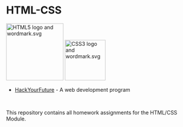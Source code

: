 # HTML-CSS


<p>
  <img src="https://upload.wikimedia.org/wikipedia/commons/thumb/6/61/HTML5_logo_and_wordmark.svg/1200px-HTML5_logo_and_wordmark.svg.png" alt="HTML5 logo and wordmark.svg" width="155">
  <img src="https://upload.wikimedia.org/wikipedia/commons/thumb/d/d5/CSS3_logo_and_wordmark.svg/1200px-CSS3_logo_and_wordmark.svg.png" alt="CSS3 logo and wordmark.svg" width="110">
</p>


* [HackYourFuture](https://github.com/HackYourFuture) - A web development program

<br/>

This repository contains all homework assignments for the HTML/CSS Module.
